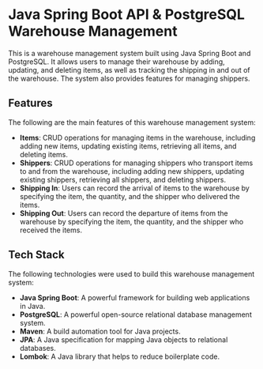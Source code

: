 # Java Spring Boot API & PostgreSQL Warehouse Management

This is a warehouse management system built using Java Spring Boot and PostgreSQL. It allows users to manage their warehouse by adding, updating, and deleting items, as well as tracking the shipping in and out of the warehouse. The system also provides features for managing shippers.

## Features

The following are the main features of this warehouse management system:

- **Items**: CRUD operations for managing items in the warehouse, including adding new items, updating existing items, retrieving all items, and deleting items.
- **Shippers**: CRUD operations for managing shippers who transport items to and from the warehouse, including adding new shippers, updating existing shippers, retrieving all shippers, and deleting shippers.
- **Shipping In**: Users can record the arrival of items to the warehouse by specifying the item, the quantity, and the shipper who delivered the items.
- **Shipping Out**: Users can record the departure of items from the warehouse by specifying the item, the quantity, and the shipper who received the items.

## Tech Stack

The following technologies were used to build this warehouse management system:

- **Java Spring Boot**: A powerful framework for building web applications in Java.
- **PostgreSQL**: A powerful open-source relational database management system.
- **Maven**: A build automation tool for Java projects.
- **JPA**: A Java specification for mapping Java objects to relational databases.
- **Lombok**: A Java library that helps to reduce boilerplate code.
